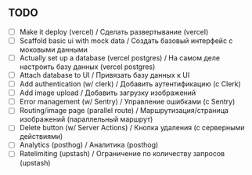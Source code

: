 ## TODO

- [ ] Make it deploy (vercel) / Сделать развертывание (vercel)
- [ ] Scaffold basic ui with mock data / Создать базовый интерфейс с моковыми данными
- [ ] Actually set up a database (vercel postgres) / На самом деле настроить базу данных (vercel postgres)
- [ ] Attach database to UI / Привязать базу данных к UI
- [ ] Add authentication (w/ clerk) / Добавить аутентификацию (с Clerk)
- [ ] Add image upload / Добавить загрузку изображений
- [ ] Error management (w/ Sentry) / Управление ошибками (с Sentry)
- [ ] Routing/image page (parallel route) / Маршрутизация/страница изображений (параллельный маршрут)
- [ ] Delete button (w/ Server Actions) / Кнопка удаления (с серверными действиями)
- [ ] Analytics (posthog) / Аналитика (posthog)
- [ ] Ratelimiting (upstash) / Ограничение по количеству запросов (upstash)